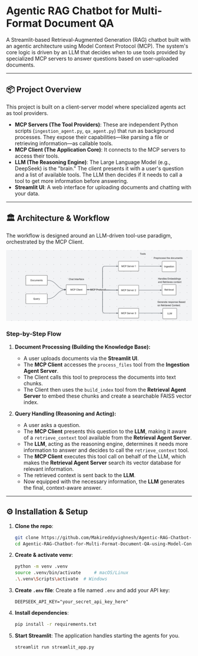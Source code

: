 # **Agentic RAG Chatbot for Multi-Format Document QA**

A Streamlit-based Retrieval-Augmented Generation (RAG) chatbot built with an agentic architecture using Model Context Protocol (MCP). The system's core logic is driven by an LLM that decides when to use tools provided by specialized MCP servers to answer questions based on user-uploaded documents.

---

## 📦 Project Overview

This project is built on a client-server model where specialized agents act as tool providers.

*   **MCP Servers (The Tool Providers)**: These are independent Python scripts (`ingestion_agent.py`, `qa_agent.py`) that run as background processes. They expose their capabilities—like parsing a file or retrieving information—as callable tools.
*   **MCP Client (The Application Core)**: It connects to the MCP servers to access their tools.
*   **LLM (The Reasoning Engine)**: The Large Language Model (e.g., DeepSeek) is the "brain." The client presents it with a user's question and a list of available tools. The LLM then decides if it needs to call a tool to get more information before answering.
*   **Streamlit UI**: A web interface for uploading documents and chatting with your data.

---

## 🏛️ Architecture & Workflow

The workflow is designed around an LLM-driven tool-use paradigm, orchestrated by the MCP Client.

![RAG MCP Architecture Diagram](MCP_RAG_Architecture.png)

### **Step-by-Step Flow**

1.  **Document Processing (Building the Knowledge Base):**
    *   A user uploads documents via the **Streamlit UI**.
    *   The **MCP Client** accesses the `process_files` tool from the **Ingestion Agent Server**.
    *   The Client calls this tool to preprocess the documents into text chunks.
    *   The Client then uses the `build_index` tool from the **Retrieval Agent Server** to embed these chunks and create a searchable FAISS vector index.

2.  **Query Handling (Reasoning and Acting):**
    *   A user asks a question.
    *   The **MCP Client** presents this question to the **LLM**, making it aware of a `retrieve_context` tool available from the **Retrieval Agent Server**.
    *   The **LLM**, acting as the reasoning engine, determines it needs more information to answer and decides to call the `retrieve_context` tool.
    *   The **MCP Client** executes this tool call on behalf of the LLM, which makes the **Retrieval Agent Server** search its vector database for relevant information.
    *   The retrieved context is sent back to the **LLM**.
    *   Now equipped with the necessary information, the **LLM** generates the final, context-aware answer.

---

## ⚙️ Installation & Setup

1.  **Clone the repo**:

    ```bash
    git clone https://github.com/Makireddyvighnesh/Agentic-RAG-Chatbot-for-Multi-Format-Document-QA-using-Model-Context-Protocol-MCP-.git
    cd Agentic-RAG-Chatbot-for-Multi-Format-Document-QA-using-Model-Context-Protocol-MCP-
    ```

2.  **Create & activate venv**:

    ```bash
    python -m venv .venv
    source .venv/bin/activate     # macOS/Linux
    .\.venv\Scripts\activate  # Windows
    ```

3.  **Create `.env` file**: Create a file named `.env` and add your API key:
    ```
    DEEPSEEK_API_KEY="your_secret_api_key_here"
    ```

4.  **Install dependencies**:

    ```bash
    pip install -r requirements.txt
    ```

5.  **Start Streamlit**: The application handles starting the agents for you.

    ```bash
    streamlit run streamlit_app.py
    ```
```
